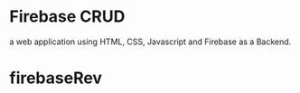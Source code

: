 # Firebase CRUD
a web application using HTML, CSS, Javascript and Firebase as a Backend.
# firebaseRev
